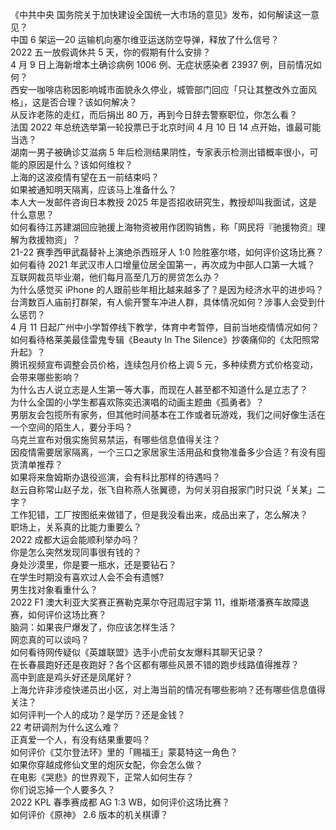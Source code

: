 《中共中央 国务院关于加快建设全国统一大市场的意见》发布，如何解读这一意见？  
中国 6 架运—20 运输机向塞尔维亚运送防空导弹，释放了什么信号？  
2022 五一放假调休共 5 天，你的假期有什么安排？  
4 月 9 日上海新增本土确诊病例 1006 例、无症状感染者 23937 例，目前情况如何？  
西安一咖啡店称因影响城市面貌永久停业，城管部门回应「只让其整改外立面风格」，这是否合理？该如何解决？  
从反诈老陈的走红，而后捐出 80 万，再到今日辞去警察职位，你怎么看？  
法国 2022 年总统选举第一轮投票已于北京时间 4 月 10 日 14 点开始，谁最可能当选？  
湖南一男子被确诊艾滋病 5 年后检测结果阴性，专家表示检测出错概率很小，可能的原因是什么？该如何维权？  
上海的这波疫情有望在五一前结束吗？  
如果被通知明天隔离，应该马上准备什么？  
本人大一发邮件咨询日本教授 2025 年是否招收研究生，教授却叫我面试，这是什么意思？  
如何看待江苏建湖回应驰援上海物资被用作团购销售，称「网民将『驰援物资』理解为救援物资」？  
21-22 赛季西甲武磊替补上演绝杀西班牙人 1:0 险胜塞尔塔，如何评价这场比赛？  
如何看待 2021 年武汉市人口增量位居全国第一，再次成为中部人口第一大城？  
互联网裁员毕业潮，他们每月高至几万的房贷怎么办？  
为什么感觉买 iPhone 的人跟前些年相比越来越多了？是因为经济水平的进步吗？  
台湾数百人庙前打群架，有人偷开警车冲进人群，具体情况如何？涉事人会受到什么惩罚？  
4 月 11 日起广州中小学暂停线下教学，体育中考暂停，目前当地疫情情况如何？  
如何看待格莱美最佳雷鬼专辑《Beauty In The Silence》抄袭痛仰的《太阳照常升起》？  
腾讯视频宣布调整会员价格，连续包月价格上调 5 元，多种续费方式价格变动，会带来哪些影响？  
为什么古人说立志是人生第一等大事，而现在人甚至都不知道什么是立志了？  
为什么全国的小学生都喜欢陈奕迅演唱的动画主题曲《孤勇者》？  
男朋友会包揽所有家务，但其他时间基本在工作或者玩游戏，我们之间好像生活在一个空间的陌生人，要分手吗？  
乌克兰宣布对俄实施贸易禁运，有哪些信息值得关注？  
因疫情需要居家隔离，一个三口之家居家生活用品和食物准备多少合适？有没有囤货清单推荐？  
如果将来詹姆斯办退役巡演，会有科比那样的待遇吗？  
赵云自称常山赵子龙，张飞自称燕人张翼德，为何关羽自报家门时只说「关某」二字？  
工作犯错，工厂按图纸来做错了，但是我没看出来，成品出来了，怎么解决？  
职场上，关系真的比能力重要么？  
2022 成都大运会能顺利举办吗？  
你是怎么突然发现同事很有钱的？  
身处沙漠里，你是要一瓶水，还是要钻石？  
在学生时期没有喜欢过人会不会有遗憾?  
男生找对象看重什么？  
2022 F1 澳大利亚大奖赛正赛勒克莱尔夺冠周冠宇第 11，维斯塔潘赛车故障退赛，如何评价这场比赛？  
脑洞：如果丧尸爆发了，你应该怎样生活？  
网恋真的可以谈吗？  
如何看待网传疑似《英雄联盟》选手小虎前女友爆料其聊天记录？  
在长春晨跑好还是夜跑好？各个区都有哪些风景不错的跑步线路值得推荐？  
高中到底是鸡头好还是凤尾好？  
上海允许非涉疫快递员出小区，对上海当前的情况有哪些影响？还有哪些信息值得关注？  
如何评判一个人的成功？是学历？还是金钱？  
22 考研调剂为什么这么难？  
正真爱一个人，有没有结果重要吗？  
如何评价《艾尔登法环》里的「赐福王」蒙葛特这一角色？  
如果你穿越成修仙文里的炮灰女配，你会怎么做？  
在电影《哭悲》的世界观下，正常人如何生存？  
你们说忘掉一个人要多久？  
2022 KPL 春季赛成都 AG 1:3 WB，如何评价这场比赛？  
如何评价《原神》 2.6 版本的机关棋谭？  

